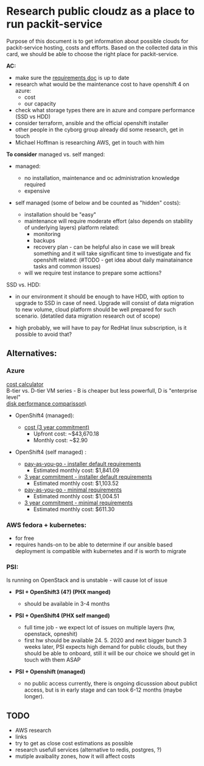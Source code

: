 # Research public cloudz as a place to run packit-service  
  
Purpose of this document is to get information about possible clouds for packit-service hosting, costs and efforts. Based on the collected data in this card, we should be able to choose the right place for packit-service. 
  
**AC:** 
- make sure the [requirements doc](https://docs.google.com/document/d/1McQCjokq9tgywZ8-ydMX_U7ymYxne5O_jyi4yRlnTqM/edit) is up to date  
- research what would be the maintenance cost to have openshift 4 on azure:  
  - cost  
  - our capacity  
- check what storage types there are in azure and compare performance (SSD vs HDD)  
- consider terraform, ansible and the official openshift installer  
- other people in the cyborg group already did some research, get in touch  
- Michael Hoffman is researching AWS, get in touch with him  
  
**To consider**
managed vs. self manged:
* managed: 
	* no installation, maintenance and oc administration knowledge required
	* expensive
	
* self managed (some of below and be counted as "hidden" costs):
	* installation should be "easy"
	* maintenance will require moderate effort (also depends on stability of underlying layers)
		platform related:
		* monitoring
		* backups
		* recovery plan - can be helpful also in case we will break something and it will take significant time to investigate and fix
		openshift related:
		(#TODO - get idea about daily mainatainance tasks and common issues)
	* will we require test instance to prepare some acttions?
	
SSD vs. HDD:
* in our environment it should be enough to have HDD, with option to upgrade to SSD in case of need. Upgrade will consist of data migration to new volume, cloud platform should be well prepared for such scenario. (detatiled data migration research out of scope)

* high probably, we will have to pay for RedHat linux subscription, is it possible to avoid that?
  
## Alternatives:
  
### Azure
[cost calculator](https://azure.microsoft.com/en-us/pricing/calculator/)\
B-tier vs. D-tier VM series - B is cheaper but less powerfull, D is "enterprise level"\
[disk performance comparisson](https://docs.microsoft.com/en-us/azure/virtual-machines/windows/disks-types)\

* OpenShift4 (managed):
	* [cost (3 year commitment)](https://azure.com/e/59ac45f6d41b4e3eba11846817fcd11e)
		* Upfront cost: ~$43,670.18
		* Monthly cost: ~$2.90

* OpenShift4 (self managed) :
	*  [pay-as-you-go - installer default requirements](https://azure.com/e/2168c57a7dd144e0ab7d5e4f40c794ba)
		* Estimated monthly cost: $1,841.09
	*  [3 year commitment - installer default requirements](https://azure.com/e/19bb77f22082408fa73bfbeb85f1a1f2)
		* Estimated monthly cost: $1,103.52
	*  [pay-as-you-go - minimal requirements](https://azure.com/e/0172ab3e35bf4fbeaf68bc59d3542773)
		* Estimated monthly cost: $1,004.51
	*  [3 year commitment - minimal requirements](https://azure.com/e/8baba032d43d4433977298c04974d33c)
		* Estimated monthly cost: $611.30

  
### AWS fedora + kubernetes:
* for free
* requires hands-on to be able to determine if our ansible based deployment is compatible with kubernetes and if is worth to migrate 
	
### PSI:
Is running on OpenStack and is unstable - will cause lot of issue

* **PSI + OpenShift3 (4?) (PHX manged)** 
  * should be available in 3-4 months

* **PSI + OpenShift4 (PHX self manged)**
  * full time job - we expect lot of issues on multiple layers (hw, openstack, opneshit)
  * first hw should be available 24. 5. 2020 and next bigger bunch 3 weeks later, PSI expects high demand for public clouds, but they should be able to onboard, still it will be our choice we should get in touch with them ASAP
  
* **PSI + Openshift (managed)**
  * no public access currently, there is ongoing dicusssion about publict access, but is in early stage and can took 6-12 months (maybe longer).  


## TODO
* AWS research
* links
* try to get as close cost estimations as possible
* research usefull services (alternative to redis, postgres, ?)
* mutiple avaibality zones, how it will affect costs
